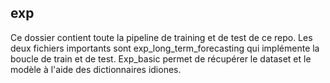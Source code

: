 ## exp 
Ce dossier contient toute la pipeline de training et de test de ce repo.
Les deux fichiers importants sont exp_long_term_forecasting qui implémente la boucle de train et de test.
Exp_basic permet de récupérer le dataset et le modèle à l'aide des dictionnaires idiones. 
